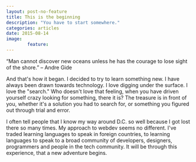 ```yaml
---
layout: post-no-feature
title: This is the beginning
description: "You have to start somewhere."
categories: articles
date: 2015-08-14
image:
        feature:
---
```

“Man cannot discover new oceans unless he has the courage to lose sight of the shore.” – Andre Gide

 And that's how it began.  I decided to try to learn something new.  I have always been drawn towards technology.  I love digging under the surface.  I love the "search."  Who doesn't love that feeling, when you have driven yourself crazy looking for something, there it is?  The treasure is in front of you, whether it's a solution you had to search for, or something you figured out through trial and error.

 I often tell people that I know my way around D.C. so well because I got lost there so many times.  My approach to webdev seems no different.  I've traded learning languages to speak in foreign countries, to learning languages to speak to a broad community of developers, designers, programmers and people in the tech community.  It will be through this experience, that a new adventure begins.
